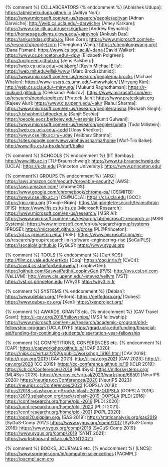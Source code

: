{% comment %}             COLLABORATORS
{% endcomment %}
[Abhishek Udupa]:         https://abhishekudupa.github.io
[Aditya Nori]:            https://www.microsoft.com/en-us/research/people/adityan
[Adnan Darwiche]:         http://web.cs.ucla.edu/~darwiche/
[Amey Karkare]:           https://www.cse.iitk.ac.in/users/karkare
[Andrew Reynolds]:        http://homepage.divms.uiowa.edu/~ajreynol/
[Ankush Das]:              https://ankushdas.github.io/
[Ben Zorn]:               https://www.microsoft.com/en-us/research/people/zorn
[Chenglong Wang]:         https://chenglongwang.org/
[Dana Fisman]:            https://www.cs.bgu.ac.il/~dana
[David Walker]:           https://www.cs.princeton.edu/~dpw
[Elizabeth Polgreen]:     https://polgreen.github.io/
[Jens Palsberg]:          https://web.cs.ucla.edu/~palsberg/
[Kevin Michael Ellis]:    https://web.mit.edu/ellisk/www
[Marc Brockschmidt]:      https://www.microsoft.com/en-us/research/people/mabrocks
[Michael Whalen]:         https://www-users.cs.umn.edu/~mwwhalen/
[Miryung Kim]:            http://web.cs.ucla.edu/~miryung/
[Mukund Raghothaman]:     https://r-mukund.github.io
[Oleksandr Polozov]:      https://www.microsoft.com/en-us/research/people/polozov
[Prateek Jain]:           https://www.prateekjain.org
[Rajeev Alur]:            https://www.cis.upenn.edu/~alur
[Rahul Sharma]:           https://www.microsoft.com/en-us/research/people/rahsha
[Rishabh Singh]:          https://rishabhmit.bitbucket.io
[Sanjit Seshia]:          https://people.eecs.berkeley.edu/~sseshia
[Sumit Gulwani]:          https://www.microsoft.com/en-us/research/people/sumitg
[Todd Millstein]:         https://web.cs.ucla.edu/~todd
[Uday Khedker]:           https://www.cse.iitb.ac.in/~uday
[Vaibhav Sharma]:         https://sites.google.com/view/vaibhavbsharma/home
[Wolf-Tilo Balke]:        http://www.ifis.cs.tu-bs.de/staff/balke


{% comment %}             SCHOOLS
{% endcomment %}
[IIT Bombay]:             http://www.iitb.ac.in
[TU-Braunschweig]:        https://www.tu-braunschweig.de
[UCLA]:                   https://ucla.edu
[Princeton University]:   https://www.princeton.edu/


{% comment%}              GROUPS
{% endcomment %}
[ARG]:                    https://aws.amazon.com/security/provable-security/
[AWS]:                    https://aws.amazon.com/
[chromeOS]:               https://www.google.com/chromebook/chrome-os/
[CS@IITB]:                https://www.cse.iitb.ac.in
[CS@UCLA]:                https://cs.ucla.edu
[GCC]:                    https://gcc.gnu.org
[Google Brain]:           https://ai.google/research/teams/brain
[IFIS]:                   https://www.ifis.cs.tu-bs.de
[Microsoft Research]:     https://www.microsoft.com/en-us/research/
[MSR AI]:                 https://www.microsoft.com/en-us/research/lab/microsoft-research-ai
[MSRI Systems]:           https://www.microsoft.com/en-us/research/group/systems
[PROSE]:                  https://microsoft.github.io/prose
[PL@Princeton]:           https://pl.cs.princeton.edu/
[RiSE]:                   https://www.microsoft.com/en-us/research/group/research-in-software-engineering-rise
[SoCalPLS]:               https://socalpls.github.io
[SyGuS]:                  https://www.sygus.org


{% comment %}             TOOLS
{% endcomment %}
[CertiKOS]:               http://flint.cs.yale.edu/certikos
[Coq]:                    https://coq.inria.fr
[CVC4]:                   https://cvc4.cs.stanford.edu/web/
[LoopInvGen]:             https://github.com/SaswatPadhi/LoopInvGen
[PVS]:                    http://pvs.csl.sri.com
[VeLLVM]:                 http://www.cis.upenn.edu/~stevez/vellvm
[VST]:                    https://vst.cs.princeton.edu
[Why3]:                   http://why3.lri.fr


{% comment %}             SYSTEMS
{% endcomment %}
[Debian]:                 https://www.debian.org/
[Fedora]:                 https://getfedora.org/
[Qubes]:                  https://www.qubes-os.org/
[Xen]:                    https://xenproject.org/


{% comment %}             AWARDS, GRANTS etc.
{% endcomment %}
[CAV Travel Grant]:       http://i-cav.org/2019/fellowships/
[MSR fellowship]:         https://www.microsoft.com/en-us/research/academic-program/phd-fellowship-program
[UCLA DYF]:               https://grad.ucla.edu/funding/financial-aid/funding-for-continuing-students/dissertation-year-fellowship


{% comment %}             COMPETITIONS, CONFERENCES etc.
{% endcomment %}
[CAP]:                    https://capworkshop.github.io/
[CAP 2020]:               https://nips.cc/virtual/2020/public/workshop_16161.html
[CAV 2019]:               http://i-cav.org/2019
[CAV 2021]:               http://i-cav.org/2021
[CAV 2023]:               http://i-cav.org/2023
[CC 2019]:                https://cc-conference.github.io/19
[ICLR 2019]:              https://iclr.cc/Conferences/2019
[ML4Sys]:                 https://mlforsystems.org/
[ML4Sys 2023]:            https://neurips.cc/virtual/2023/workshop/66501
[NeurIPS 2020]:           https://neurips.cc/Conferences/2020
[NeurIPS 2023]:           https://neurips.cc/Conferences/2023
[OOPSLA 2018]:            https://2018.splashcon.org/track/splash-2018-OOPSLA
[OOPSLA 2019]:            https://2019.splashcon.org/track/splash-2019-OOPSLA
[PLDI 2016]:              https://conf.researchr.org/home/pldi-2016
[PLDI 2020]:              https://conf.researchr.org/home/pldi-2020
[PLDI 2021]:              https://conf.researchr.org/home/pldi-2021
[POPL 2020]:              https://popl20.sigplan.org/
[SAS 2019]:               https://staticanalysis.org/sas2019
[SyGuS-Comp 2017]:        https://www.sygus.org/comp/2017
[SyGuS-Comp 2018]:        https://www.sygus.org/comp/2018
[SyGuS-Comp 2019]:        https://www.sygus.org/comp/2019
[SYNT 2021]:              https://workshops.inf.ed.ac.uk/SYNT2021/


{% comment %}             BOOKS, JOURNALS etc.
{% endcomment %}
[LNCS]:                   https://www.springer.com/in/computer-science/lncs
[PACMPL]:                 https://pacmpl.acm.org